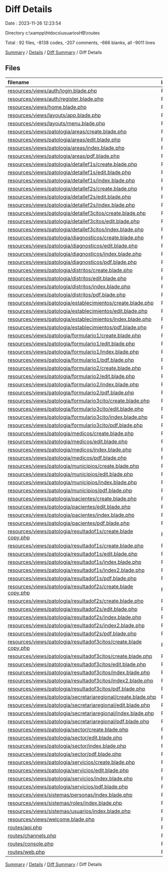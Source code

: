 # Diff Details

Date : 2023-11-26 12:23:54

Directory c:\\xampp\\htdocs\\usuariosHB\\routes

Total : 92 files,  -8138 codes, -207 comments, -666 blanks, all -9011 lines

[Summary](results.md) / [Details](details.md) / [Diff Summary](diff.md) / Diff Details

## Files
| filename | language | code | comment | blank | total |
| :--- | :--- | ---: | ---: | ---: | ---: |
| [resources/views/auth/login.blade.php](/resources/views/auth/login.blade.php) | PHP | -54 | 0 | -20 | -74 |
| [resources/views/auth/register.blade.php](/resources/views/auth/register.blade.php) | PHP | -38 | 0 | -19 | -57 |
| [resources/views/home.blade.php](/resources/views/home.blade.php) | PHP | -5 | 0 | -4 | -9 |
| [resources/views/layouts/app.blade.php](/resources/views/layouts/app.blade.php) | PHP | -300 | 0 | -9 | -309 |
| [resources/views/layouts/menu.blade.php](/resources/views/layouts/menu.blade.php) | PHP | -235 | 0 | -6 | -241 |
| [resources/views/patologia/areas/create.blade.php](/resources/views/patologia/areas/create.blade.php) | PHP | -45 | 0 | -6 | -51 |
| [resources/views/patologia/areas/edit.blade.php](/resources/views/patologia/areas/edit.blade.php) | PHP | -47 | 0 | -9 | -56 |
| [resources/views/patologia/areas/index.blade.php](/resources/views/patologia/areas/index.blade.php) | PHP | -91 | 0 | -1 | -92 |
| [resources/views/patologia/areas/pdf.blade.php](/resources/views/patologia/areas/pdf.blade.php) | PHP | -63 | 0 | -10 | -73 |
| [resources/views/patologia/detallef1s/create.blade.php](/resources/views/patologia/detallef1s/create.blade.php) | PHP | -46 | 0 | -7 | -53 |
| [resources/views/patologia/detallef1s/edit.blade.php](/resources/views/patologia/detallef1s/edit.blade.php) | PHP | -46 | 0 | -9 | -55 |
| [resources/views/patologia/detallef1s/index.blade.php](/resources/views/patologia/detallef1s/index.blade.php) | PHP | -95 | 0 | -1 | -96 |
| [resources/views/patologia/detallef2s/create.blade.php](/resources/views/patologia/detallef2s/create.blade.php) | PHP | -46 | 0 | -7 | -53 |
| [resources/views/patologia/detallef2s/edit.blade.php](/resources/views/patologia/detallef2s/edit.blade.php) | PHP | -46 | 0 | -9 | -55 |
| [resources/views/patologia/detallef2s/index.blade.php](/resources/views/patologia/detallef2s/index.blade.php) | PHP | -95 | 0 | -1 | -96 |
| [resources/views/patologia/detallef3citos/create.blade.php](/resources/views/patologia/detallef3citos/create.blade.php) | PHP | -46 | 0 | -7 | -53 |
| [resources/views/patologia/detallef3citos/edit.blade.php](/resources/views/patologia/detallef3citos/edit.blade.php) | PHP | -46 | 0 | -9 | -55 |
| [resources/views/patologia/detallef3citos/index.blade.php](/resources/views/patologia/detallef3citos/index.blade.php) | PHP | -95 | 0 | -1 | -96 |
| [resources/views/patologia/diagnosticos/create.blade.php](/resources/views/patologia/diagnosticos/create.blade.php) | PHP | -45 | 0 | -6 | -51 |
| [resources/views/patologia/diagnosticos/edit.blade.php](/resources/views/patologia/diagnosticos/edit.blade.php) | PHP | -41 | 0 | -5 | -46 |
| [resources/views/patologia/diagnosticos/index.blade.php](/resources/views/patologia/diagnosticos/index.blade.php) | PHP | -85 | 0 | -2 | -87 |
| [resources/views/patologia/diagnosticos/pdf.blade.php](/resources/views/patologia/diagnosticos/pdf.blade.php) | PHP | -63 | -4 | -10 | -77 |
| [resources/views/patologia/distritos/create.blade.php](/resources/views/patologia/distritos/create.blade.php) | PHP | -45 | 0 | -6 | -51 |
| [resources/views/patologia/distritos/edit.blade.php](/resources/views/patologia/distritos/edit.blade.php) | PHP | -47 | 0 | -7 | -54 |
| [resources/views/patologia/distritos/index.blade.php](/resources/views/patologia/distritos/index.blade.php) | PHP | -86 | 0 | -1 | -87 |
| [resources/views/patologia/distritos/pdf.blade.php](/resources/views/patologia/distritos/pdf.blade.php) | PHP | -63 | 0 | -10 | -73 |
| [resources/views/patologia/establecimientos/create.blade.php](/resources/views/patologia/establecimientos/create.blade.php) | PHP | -45 | 0 | -6 | -51 |
| [resources/views/patologia/establecimientos/edit.blade.php](/resources/views/patologia/establecimientos/edit.blade.php) | PHP | -47 | 0 | -7 | -54 |
| [resources/views/patologia/establecimientos/index.blade.php](/resources/views/patologia/establecimientos/index.blade.php) | PHP | -87 | 0 | -1 | -88 |
| [resources/views/patologia/establecimientos/pdf.blade.php](/resources/views/patologia/establecimientos/pdf.blade.php) | PHP | -62 | 0 | -11 | -73 |
| [resources/views/patologia/formulario1/create.blade.php](/resources/views/patologia/formulario1/create.blade.php) | PHP | -211 | -9 | -17 | -237 |
| [resources/views/patologia/formulario1/edit.blade.php](/resources/views/patologia/formulario1/edit.blade.php) | PHP | -68 | 0 | -9 | -77 |
| [resources/views/patologia/formulario1/index.blade.php](/resources/views/patologia/formulario1/index.blade.php) | PHP | -107 | 0 | -1 | -108 |
| [resources/views/patologia/formulario1/pdf.blade.php](/resources/views/patologia/formulario1/pdf.blade.php) | PHP | -60 | 0 | -11 | -71 |
| [resources/views/patologia/formulario2/create.blade.php](/resources/views/patologia/formulario2/create.blade.php) | PHP | -189 | -9 | -20 | -218 |
| [resources/views/patologia/formulario2/edit.blade.php](/resources/views/patologia/formulario2/edit.blade.php) | PHP | -68 | 0 | -9 | -77 |
| [resources/views/patologia/formulario2/index.blade.php](/resources/views/patologia/formulario2/index.blade.php) | PHP | -95 | 0 | -1 | -96 |
| [resources/views/patologia/formulario2/pdf.blade.php](/resources/views/patologia/formulario2/pdf.blade.php) | PHP | -60 | 0 | -11 | -71 |
| [resources/views/patologia/formulario3cito/create.blade.php](/resources/views/patologia/formulario3cito/create.blade.php) | PHP | -199 | -9 | -16 | -224 |
| [resources/views/patologia/formulario3cito/edit.blade.php](/resources/views/patologia/formulario3cito/edit.blade.php) | PHP | -68 | 0 | -9 | -77 |
| [resources/views/patologia/formulario3cito/index.blade.php](/resources/views/patologia/formulario3cito/index.blade.php) | PHP | -98 | 0 | -1 | -99 |
| [resources/views/patologia/formulario3cito/pdf.blade.php](/resources/views/patologia/formulario3cito/pdf.blade.php) | PHP | -60 | 0 | -11 | -71 |
| [resources/views/patologia/medicos/create.blade.php](/resources/views/patologia/medicos/create.blade.php) | PHP | -161 | -5 | -10 | -176 |
| [resources/views/patologia/medicos/edit.blade.php](/resources/views/patologia/medicos/edit.blade.php) | PHP | -133 | -5 | -11 | -149 |
| [resources/views/patologia/medicos/index.blade.php](/resources/views/patologia/medicos/index.blade.php) | PHP | -103 | 0 | -1 | -104 |
| [resources/views/patologia/medicos/pdf.blade.php](/resources/views/patologia/medicos/pdf.blade.php) | PHP | -87 | 0 | -9 | -96 |
| [resources/views/patologia/municipios/create.blade.php](/resources/views/patologia/municipios/create.blade.php) | PHP | -45 | 0 | -6 | -51 |
| [resources/views/patologia/municipios/edit.blade.php](/resources/views/patologia/municipios/edit.blade.php) | PHP | -47 | 0 | -7 | -54 |
| [resources/views/patologia/municipios/index.blade.php](/resources/views/patologia/municipios/index.blade.php) | PHP | -92 | 0 | -1 | -93 |
| [resources/views/patologia/municipios/pdf.blade.php](/resources/views/patologia/municipios/pdf.blade.php) | PHP | -63 | 0 | -10 | -73 |
| [resources/views/patologia/pacientes/create.blade.php](/resources/views/patologia/pacientes/create.blade.php) | PHP | -162 | -5 | -12 | -179 |
| [resources/views/patologia/pacientes/edit.blade.php](/resources/views/patologia/pacientes/edit.blade.php) | PHP | -137 | 0 | -7 | -144 |
| [resources/views/patologia/pacientes/index.blade.php](/resources/views/patologia/pacientes/index.blade.php) | PHP | -106 | 0 | -3 | -109 |
| [resources/views/patologia/pacientes/pdf.blade.php](/resources/views/patologia/pacientes/pdf.blade.php) | PHP | -83 | 0 | -10 | -93 |
| [resources/views/patologia/resultadof1s/create.blade copy.php](/resources/views/patologia/resultadof1s/create.blade%20copy.php) | PHP | -181 | -13 | -18 | -212 |
| [resources/views/patologia/resultadof1s/create.blade.php](/resources/views/patologia/resultadof1s/create.blade.php) | PHP | -250 | -18 | -16 | -284 |
| [resources/views/patologia/resultadof1s/edit.blade.php](/resources/views/patologia/resultadof1s/edit.blade.php) | PHP | -68 | 0 | -9 | -77 |
| [resources/views/patologia/resultadof1s/index.blade.php](/resources/views/patologia/resultadof1s/index.blade.php) | PHP | -85 | 0 | -2 | -87 |
| [resources/views/patologia/resultadof1s/index2.blade.php](/resources/views/patologia/resultadof1s/index2.blade.php) | PHP | -78 | 0 | -4 | -82 |
| [resources/views/patologia/resultadof1s/pdf.blade.php](/resources/views/patologia/resultadof1s/pdf.blade.php) | PHP | -213 | -1 | -17 | -231 |
| [resources/views/patologia/resultadof2s/create.blade copy.php](/resources/views/patologia/resultadof2s/create.blade%20copy.php) | PHP | -181 | -13 | -18 | -212 |
| [resources/views/patologia/resultadof2s/create.blade.php](/resources/views/patologia/resultadof2s/create.blade.php) | PHP | -250 | -18 | -16 | -284 |
| [resources/views/patologia/resultadof2s/edit.blade.php](/resources/views/patologia/resultadof2s/edit.blade.php) | PHP | -68 | 0 | -9 | -77 |
| [resources/views/patologia/resultadof2s/index.blade.php](/resources/views/patologia/resultadof2s/index.blade.php) | PHP | -85 | 0 | -2 | -87 |
| [resources/views/patologia/resultadof2s/index2.blade.php](/resources/views/patologia/resultadof2s/index2.blade.php) | PHP | -82 | 0 | -3 | -85 |
| [resources/views/patologia/resultadof2s/pdf.blade.php](/resources/views/patologia/resultadof2s/pdf.blade.php) | PHP | -213 | -1 | -18 | -232 |
| [resources/views/patologia/resultadof3citos/create.blade copy.php](/resources/views/patologia/resultadof3citos/create.blade%20copy.php) | PHP | -181 | -13 | -18 | -212 |
| [resources/views/patologia/resultadof3citos/create.blade.php](/resources/views/patologia/resultadof3citos/create.blade.php) | PHP | -188 | -118 | -15 | -321 |
| [resources/views/patologia/resultadof3citos/edit.blade.php](/resources/views/patologia/resultadof3citos/edit.blade.php) | PHP | -68 | 0 | -9 | -77 |
| [resources/views/patologia/resultadof3citos/index.blade.php](/resources/views/patologia/resultadof3citos/index.blade.php) | PHP | -85 | 0 | -2 | -87 |
| [resources/views/patologia/resultadof3citos/index2.blade.php](/resources/views/patologia/resultadof3citos/index2.blade.php) | PHP | -82 | 0 | -3 | -85 |
| [resources/views/patologia/resultadof3citos/pdf.blade.php](/resources/views/patologia/resultadof3citos/pdf.blade.php) | PHP | -217 | -1 | -18 | -236 |
| [resources/views/patologia/secretariaregional/create.blade.php](/resources/views/patologia/secretariaregional/create.blade.php) | PHP | -46 | 0 | -4 | -50 |
| [resources/views/patologia/secretariaregional/edit.blade.php](/resources/views/patologia/secretariaregional/edit.blade.php) | PHP | -51 | 0 | -8 | -59 |
| [resources/views/patologia/secretariaregional/index.blade.php](/resources/views/patologia/secretariaregional/index.blade.php) | PHP | -90 | 0 | -4 | -94 |
| [resources/views/patologia/secretariaregional/pdf.blade.php](/resources/views/patologia/secretariaregional/pdf.blade.php) | PHP | -63 | 0 | -10 | -73 |
| [resources/views/patologia/sector/create.blade.php](/resources/views/patologia/sector/create.blade.php) | PHP | -45 | 0 | -6 | -51 |
| [resources/views/patologia/sector/edit.blade.php](/resources/views/patologia/sector/edit.blade.php) | PHP | -47 | 0 | -7 | -54 |
| [resources/views/patologia/sector/index.blade.php](/resources/views/patologia/sector/index.blade.php) | PHP | -92 | 0 | -1 | -93 |
| [resources/views/patologia/sector/pdf.blade.php](/resources/views/patologia/sector/pdf.blade.php) | PHP | -63 | 0 | -10 | -73 |
| [resources/views/patologia/servicios/create.blade.php](/resources/views/patologia/servicios/create.blade.php) | PHP | -38 | 0 | -4 | -42 |
| [resources/views/patologia/servicios/edit.blade.php](/resources/views/patologia/servicios/edit.blade.php) | PHP | -40 | 0 | -7 | -47 |
| [resources/views/patologia/servicios/index.blade.php](/resources/views/patologia/servicios/index.blade.php) | PHP | -86 | 0 | -1 | -87 |
| [resources/views/patologia/servicios/pdf.blade.php](/resources/views/patologia/servicios/pdf.blade.php) | PHP | -63 | 0 | -10 | -73 |
| [resources/views/sistemas/personas/index.blade.php](/resources/views/sistemas/personas/index.blade.php) | PHP | -88 | 0 | -2 | -90 |
| [resources/views/sistemas/roles/index.blade.php](/resources/views/sistemas/roles/index.blade.php) | PHP | -88 | 0 | -2 | -90 |
| [resources/views/sistemas/usuarios/index.blade.php](/resources/views/sistemas/usuarios/index.blade.php) | PHP | -80 | 0 | -1 | -81 |
| [resources/views/welcome.blade.php](/resources/views/welcome.blade.php) | PHP | -113 | 0 | -20 | -133 |
| [routes/api.php](/routes/api.php) | PHP | 6 | 10 | 4 | 20 |
| [routes/channels.php](/routes/channels.php) | PHP | 5 | 10 | 4 | 19 |
| [routes/console.php](/routes/console.php) | PHP | 6 | 10 | 4 | 20 |
| [routes/web.php](/routes/web.php) | PHP | 170 | 5 | 26 | 201 |

[Summary](results.md) / [Details](details.md) / [Diff Summary](diff.md) / Diff Details